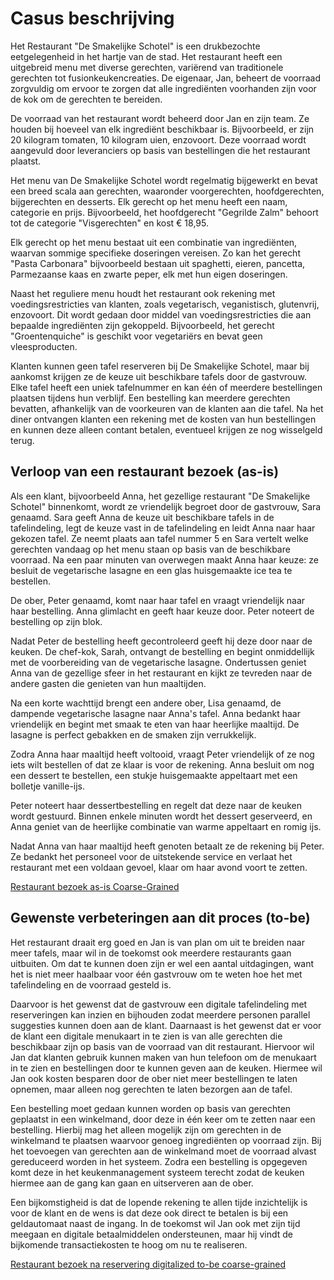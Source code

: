 # Casus beschrijving

Het Restaurant "De Smakelijke Schotel" is een drukbezochte eetgelegenheid in het hartje van de stad.
Het restaurant heeft een uitgebreid menu met diverse gerechten, variërend van traditionele gerechten tot fusionkeukencreaties.
De eigenaar, Jan, beheert de voorraad zorgvuldig om ervoor te zorgen dat alle ingrediënten voorhanden zijn voor de kok om de gerechten te bereiden.

De voorraad van het restaurant wordt beheerd door Jan en zijn team.
Ze houden bij hoeveel van elk ingrediënt beschikbaar is.
Bijvoorbeeld, er zijn 20 kilogram tomaten, 10 kilogram uien, enzovoort.
Deze voorraad wordt aangevuld door leveranciers op basis van bestellingen die het restaurant plaatst.

Het menu van De Smakelijke Schotel wordt regelmatig bijgewerkt en bevat een breed scala aan gerechten, waaronder voorgerechten, hoofdgerechten, bijgerechten en desserts.
Elk gerecht op het menu heeft een naam, categorie en prijs.
Bijvoorbeeld, het hoofdgerecht "Gegrilde Zalm" behoort tot de categorie "Visgerechten" en kost € 18,95.

Elk gerecht op het menu bestaat uit een combinatie van ingrediënten, waarvan sommige specifieke doseringen vereisen.
Zo kan het gerecht "Pasta Carbonara" bijvoorbeeld bestaan uit spaghetti, eieren, pancetta, Parmezaanse kaas en zwarte peper, elk met hun eigen doseringen.

Naast het reguliere menu houdt het restaurant ook rekening met voedingsrestricties van klanten, zoals vegetarisch, veganistisch, glutenvrij, enzovoort.
Dit wordt gedaan door middel van voedingsrestricties die aan bepaalde ingrediënten zijn gekoppeld.
Bijvoorbeeld, het gerecht "Groentenquiche" is geschikt voor vegetariërs en bevat geen vleesproducten.

Klanten kunnen geen tafel reserveren bij De Smakelijke Schotel, maar bij aankomst krijgen ze de keuze uit beschikbare tafels door de gastvrouw.
Elke tafel heeft een uniek tafelnummer en kan één of meerdere bestellingen plaatsen tijdens hun verblijf.
Een bestelling kan meerdere gerechten bevatten, afhankelijk van de voorkeuren van de klanten aan die tafel.
Na het diner ontvangen klanten een rekening met de kosten van hun bestellingen en kunnen deze alleen contant betalen, eventueel krijgen ze nog wisselgeld terug.

## Verloop van een restaurant bezoek (as-is)

Als een klant, bijvoorbeeld Anna, het gezellige restaurant "De Smakelijke Schotel" binnenkomt, wordt ze vriendelijk begroet door de gastvrouw, Sara genaamd.
Sara geeft Anna de keuze uit beschikbare tafels in de tafelindeling, legt de keuze vast in de tafelindeling en leidt Anna naar haar gekozen tafel.
Ze neemt plaats aan tafel nummer 5 en Sara vertelt welke gerechten vandaag op het menu staan op basis van de beschikbare voorraad.
Na een paar minuten van overwegen maakt Anna haar keuze: ze besluit de vegetarische lasagne en een glas huisgemaakte ice tea te bestellen.

De ober, Peter genaamd, komt naar haar tafel en vraagt vriendelijk naar haar bestelling.
Anna glimlacht en geeft haar keuze door.
Peter noteert de bestelling op zijn blok.

Nadat Peter de bestelling heeft gecontroleerd geeft hij deze door naar de keuken.
De chef-kok, Sarah, ontvangt de bestelling en begint onmiddellijk met de voorbereiding van de vegetarische lasagne.
Ondertussen geniet Anna van de gezellige sfeer in het restaurant en kijkt ze tevreden naar de andere gasten die genieten van hun maaltijden.

Na een korte wachttijd brengt een andere ober, Lisa genaamd, de dampende vegetarische lasagne naar Anna's tafel.
Anna bedankt haar vriendelijk en begint met smaak te eten van haar heerlijke maaltijd.
De lasagne is perfect gebakken en de smaken zijn verrukkelijk.

Zodra Anna haar maaltijd heeft voltooid, vraagt Peter vriendelijk of ze nog iets wilt bestellen of dat ze klaar is voor de rekening.
Anna besluit om nog een dessert te bestellen, een stukje huisgemaakte appeltaart met een bolletje vanille-ijs.

Peter noteert haar dessertbestelling en regelt dat deze naar de keuken wordt gestuurd.
Binnen enkele minuten wordt het dessert geserveerd, en Anna geniet van de heerlijke combinatie van warme appeltaart en romig ijs.

Nadat Anna van haar maaltijd heeft genoten betaalt ze de rekening bij Peter.
Ze bedankt het personeel voor de uitstekende service en verlaat het restaurant met een voldaan gevoel,
klaar om haar avond voort te zetten.

[Restaurant bezoek as-is Coarse-Grained](Restaurant%20bezoek%20pure%20as-is%20coarse-grained.egn.svg)

## Gewenste verbeteringen aan dit proces (to-be)

Het restaurant draait erg goed en Jan is van plan om uit te breiden naar meer tafels, maar wil in de toekomst ook meerdere restaurants gaan uitbuiten.
Om dat te kunnen doen zijn er wel een aantal uitdagingen, want het is niet meer haalbaar voor één gastvrouw om te weten hoe het met tafelindeling en de voorraad gesteld is.

Daarvoor is het gewenst dat de gastvrouw een digitale tafelindeling met reserveringen kan inzien en bijhouden zodat meerdere personen parallel suggesties kunnen doen aan de klant.
Daarnaast is het gewenst dat er voor de klant een digitale menukaart in te zien is van alle gerechten die beschikbaar zijn op basis van de voorraad van dit restaurant.
Hiervoor wil Jan dat klanten gebruik kunnen maken van hun telefoon om de menukaart in te zien en bestellingen door te kunnen geven aan de keuken.
Hiermee wil Jan ook kosten besparen door de ober niet meer bestellingen te laten opnemen, maar alleen nog gerechten te laten bezorgen aan de tafel.

Een bestelling moet gedaan kunnen worden op basis van gerechten geplaatst in een winkelmand, door deze in één keer om te zetten naar een bestelling.
Hierbij mag het alleen mogelijk zijn om gerechten in de winkelmand te plaatsen waarvoor genoeg ingrediënten op voorraad zijn.
Bij het toevoegen van gerechten aan de winkelmand moet de voorraad alvast gereduceerd worden in het systeem.
Zodra een bestelling is opgegeven komt deze in het keukenmanagement systeem terecht zodat de keuken hiermee aan de gang kan gaan en uitserveren aan de ober.

Een bijkomstigheid is dat de lopende rekening te allen tijde inzichtelijk is voor de klant en de wens is dat deze ook direct te betalen is bij een geldautomaat naast de ingang.
In de toekomst wil Jan ook met zijn tijd meegaan en digitale betaalmiddelen ondersteunen, maar hij vindt de bijkomende transactiekosten te hoog om nu te realiseren.

[Restaurant bezoek na reservering digitalized to-be coarse-grained](Restaurant%20bezoek%20zonder%20reservering%20digitalized%20to-be%20coarse-grained.egn.svg)
